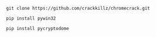 ```
git clone https://github.com/crackkillz/chromecrack.git
```
```
pip install pywin32
```
```
pip install pycryptodome
```
